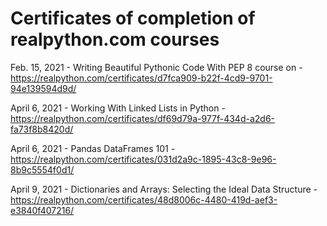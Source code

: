 # Certificates of completion of realpython.com courses 

Feb. 15, 2021 - Writing Beautiful Pythonic Code With PEP 8 course on - https://realpython.com/certificates/d7fca909-b22f-4cd9-9701-94e139594d9d/

April 6, 2021 - Working With Linked Lists in Python - https://realpython.com/certificates/df69d79a-977f-434d-a2d6-fa73f8b8420d/

April 6, 2021 - Pandas DataFrames 101 - https://realpython.com/certificates/031d2a9c-1895-43c8-9e96-8b9c5554f0d1/

April 9, 2021 - Dictionaries and Arrays: Selecting the Ideal Data Structure - https://realpython.com/certificates/48d8006c-4480-419d-aef3-e3840f407216/

